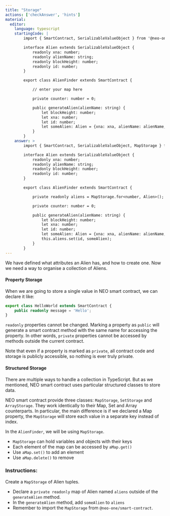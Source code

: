 ```yaml
---
title: "Storage"
actions: ['checkAnswer', 'hints']
material: 
  editor:
    language: typescript
    startingCode: |
        import { SmartContract, SerializableValueObject } from '@neo-one/smart-contract';

        interface Alien extends SerializableValueObject {
            readonly xna: number;
            readonly alienName: string;
            readonly blockHeight: number;
            readonly id: number;
        }

        export class AlienFinder extends SmartContract {

            // enter your map here

            private counter: number = 0; 

            public generateAlien(alienName: string) {
                let blockHeight: number;
                let xna: number;
                let id: number;
                let someAlien: Alien = {xna: xna, alienName: alienName, blockHeight: blockHeight, id: id};
            }
        }
    answer: > 
        import { SmartContract, SerializableValueObject, MapStorage } from '@neo-one/smart-contract';

        interface Alien extends SerializableValueObject {
            readonly xna: number;
            readonly alienName: string;
            readonly blockHeight: number;
            readonly id: number;
        }

        export class AlienFinder extends SmartContract {

            private readonly aliens = MapStorage.for<number, Alien>();

            private counter: number = 0; 

            public generateAlien(alienName: string) {
                let blockHeight: number;
                let xna: number;
                let id: number;
                let someAlien: Alien = {xna: xna, alienName: alienName, blockHeight: blockHeight, id: id};
                this.aliens.set(id, someAlien);
            }
        }
---
```


We have defined what attributes an Alien has, and how to create one. Now we need a way to organise a collection of Aliens. 

#### Property Storage

When we are going to store a single value in NEO smart contract, we can declare it like:

```typescript
export class HelloWorld extends SmartContract {
    public readonly message = 'Hello';
}
```

`readonly` properties cannot be changed. Marking a property as `public` will generate a smart contract method with the same name for accessing the property. In other words, `private` properties cannot be accessed by methods outside the current contract.

Note that even if a property is marked as `private`, all contract code and storage is publicly accessible, so nothing is ever truly private.

#### Structured Storage

There are multiple ways to handle a collection in TypeScript. But as we mentioned, NEO smart contract uses particular structured classes to store data.

NEO smart contract provide three classes: `MapStorage`, `SetStorage` and `ArrayStorage`. They work identically to their Map, Set and Array counterparts. In particular, the main difference is if we declared a Map property, the  `MapStorage` will store each value in a separate key instead of index.

In the `AlienFinder`, we will be using `MapStorage`.

- `MapStorage` can hold variables and objects with their keys
- Each element of the map can be accessed by `aMap.get()`
- Use `aMap.set()` to add an element
- Use `aMap.delete()` to remove

### Instructions: 

Create a `MapStorage` of Alien tuples. 

- Declare a `private readonly` map of Alien named `aliens` outside of the `generateAlien` method. 
- In the `generateAlien` method, add `someAlien` to `aliens`
- Remember to import the `MapStorage` from `@neo-one/smart-contract`.